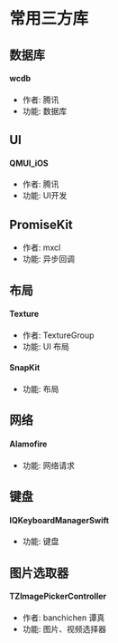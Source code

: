 # 常用三方库

## 数据库

#### wcdb
- 作者: 腾讯
- 功能: 数据库

## UI
#### QMUI_iOS
- 作者: 腾讯
- 功能: UI开发

## PromiseKit
- 作者: mxcl
- 功能: 异步回调

## 布局
#### Texture
- 作者: TextureGroup
- 功能: UI 布局

#### SnapKit
- 功能: 布局

## 网络

#### Alamofire
- 功能: 网络请求

## 键盘
#### IQKeyboardManagerSwift
- 功能: 键盘

## 图片选取器
#### TZImagePickerController
- 作者: banchichen 谭真
- 功能: 图片、视频选择器
